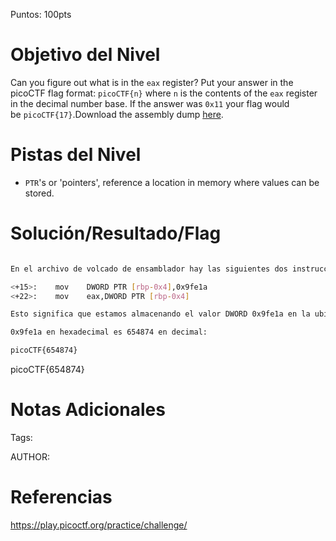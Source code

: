 Puntos: 100pts
# Objetivo del Nivel

Can you figure out what is in the `eax` register? Put your answer in the picoCTF flag format: `picoCTF{n}` where `n` is the contents of the `eax` register in the decimal number base. If the answer was `0x11` your flag would be `picoCTF{17}`.Download the assembly dump [here](https://artifacts.picoctf.net/c/510/disassembler-dump0_b.txt).
# Pistas del Nivel
- `PTR`'s or 'pointers', reference a location in memory where values can be stored.
# Solución/Resultado/Flag

```bash

En el archivo de volcado de ensamblador hay las siguientes dos instrucciones:

<+15>:    mov    DWORD PTR [rbp-0x4],0x9fe1a
<+22>:    mov    eax,DWORD PTR [rbp-0x4]

Esto significa que estamos almacenando el valor DWORD 0x9fe1a en la ubicación de memoria apuntada por [rbp-0x4] (instrucción 1) y almacenando ese valor en el registro eax (instrucción 2).

0x9fe1a en hexadecimal es 654874 en decimal:

picoCTF{654874}

```

picoCTF{654874}

# Notas Adicionales

Tags:

AUTHOR:
# Referencias

https://play.picoctf.org/practice/challenge/